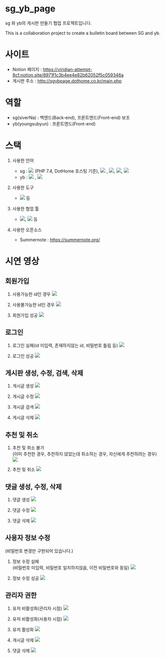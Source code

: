 # sg_yb_page
sg 와 yb의 게시판 만들기 협업 프로젝트입니다.

This is a collaboration project to create a bulletin board between SG and yb.

# 사이트

- Notion 페이지 : https://viridian-attempt-8cf.notion.site/8971f1c3b4ee4e82b62052f5c059346a
- 게시판 주소 : http://sgybpage.dothome.co.kr/main.php

# 역할
- sg(siverNa) : 백엔드(Back-end), 프론트엔드(Front-end) 보조
- yb(youngsubyun) : 프론트엔드(Front-end)
  
# 스택
1. 사용한 언어
   - sg :
      <img src="https://img.shields.io/badge/PHP-777BB4?style=flat&logo=PHP&logoColor=white"> 
      (PHP 7.4, DotHome 호스팅 기준), 
      <img src="https://img.shields.io/badge/HTML5-E34F26?style=flat&logo=HTML5&logoColor=white"> , 
      <img src="https://img.shields.io/badge/CSS3-1572B6?style=flat&logo=CSS3&logoColor=white">, 
      <img src="https://img.shields.io/badge/JavaScript-F7DF1E?style=flat&logo=JavaScript&logoColor=white">, 
      <img src="https://img.shields.io/badge/MySQL-4479A1?style=flat&logo=MySQL&logoColor=white">
   - yb : <img src="https://img.shields.io/badge/HTML5-E34F26?style=flat&logo=HTML5&logoColor=white"> , 
      <img src="https://img.shields.io/badge/CSS3-1572B6?style=flat&logo=CSS3&logoColor=white">
  
2. 사용한 도구
	- <img src="https://img.shields.io/badge/VSCode-007ACC?style=flat&logo=Visual-Studio-Code&logoColor=white"> 등
 
3. 사용한 협업 툴
	- <img src="https://img.shields.io/badge/GitHub-181717?style=flat&logo=GitHub&logoColor=white">, 
      <a href="https://viridian-attempt-8cf.notion.site/8971f1c3b4ee4e82b62052f5c059346a"><img src="https://img.shields.io/badge/Notion-000000?style=flat&logo=Notion&logoColor=white"></a> 등

4. 사용한 오픈소스
	- Summernote : https://summernote.org/

# 시연 영상
## 회원가입
1. 사용가능한 id인 경우
   <img src="https://user-images.githubusercontent.com/69504543/197808033-85c0600a-8dbb-4786-ad7e-f0b701b0087c.gif">

2. 사용불가능한 id인 경우
   <img src="https://user-images.githubusercontent.com/69504543/197808358-a8f3bf31-a6bd-4568-bdb3-8fb71ed85f93.gif">

3. 회원가입 성공
   <img src="https://user-images.githubusercontent.com/69504543/197808567-3dcecb04-5579-4e9d-953d-05066341e211.gif">

## 로그인
1. 로그인 실패(id 미입력, 존재하지않는 id, 비밀번호 틀림 등)
   <img src="https://user-images.githubusercontent.com/69504543/198267351-9693354f-44fe-4b4b-af10-549458266696.gif">

2. 로그인 성공
   <img src="https://user-images.githubusercontent.com/69504543/198267325-8f0ff19b-e115-419c-86be-8767db966cf8.gif">

## 게시판 생성, 수정, 검색, 삭제
1. 게시글 생성
   <img src="https://user-images.githubusercontent.com/69504543/198268211-508367dd-d343-4e37-8beb-7e8fa8c1fe5e.gif">

2. 게시글 수정
   <img src="https://user-images.githubusercontent.com/69504543/198268207-43c8b0fd-6ecb-4e46-a5f4-34b80d62b2a1.gif">

3. 게시글 검색
   <img src="https://user-images.githubusercontent.com/69504543/198268217-ee28a1e7-4490-4418-a603-9ef1075aca8f.gif">

4. 게시글 삭제
   <img src="https://user-images.githubusercontent.com/69504543/198268215-70fc9f0f-c956-4901-a026-062daee506d3.gif">

## 추천 및 취소
1. 추천 및 취소 불가  
   (이미 추천한 경우, 추천하지 않았는데 취소하는 경우, 자신에게 추천하려는 경우)
   <img src="https://user-images.githubusercontent.com/69504543/198277561-480490cd-f6d2-46e2-80fd-d9f4940ac79b.gif">

2. 추천 및 취소
   <img src="https://user-images.githubusercontent.com/69504543/198277564-4d1c68aa-6835-4565-ad12-29dc8390d774.gif">

## 댓글 생성, 수정, 삭제
1. 댓글 생성
   <img src="https://user-images.githubusercontent.com/69504543/198269250-dec608b4-e17b-466e-8364-2d681b530101.gif">

2. 댓글 수정
   <img src="https://user-images.githubusercontent.com/69504543/198269241-5c7918c2-1657-4d57-96c0-046aacdbfae6.gif">

3. 댓글 삭제
   <img src="https://user-images.githubusercontent.com/69504543/198269235-a7bbea89-3251-48c5-ae38-d7eb3fbcfd15.gif">

## 사용자 정보 수정
(비밀번호 변경만 구현되어 있습니다.)

1. 정보 수정 실패  
   (비밀번호 미입력, 비밀번호 일치하지않음, 이전 비밀번호와 동일)
   <img src="https://user-images.githubusercontent.com/69504543/198269630-1c052ccc-dae0-428e-a730-943d818261e8.gif">

2. 정보 수정 성공
   <img src="https://user-images.githubusercontent.com/69504543/198269622-d25644ff-a5fc-4857-b72a-7939196ec4d3.gif">

## 관리자 권한
1. 유저 비활성화(관리자 시점)
   <img src="https://user-images.githubusercontent.com/69504543/198271543-a3156c7c-c3c6-4065-b9a8-af2faf0cc590.gif">

2. 유저 비활성화(사용자 시점)
   <img src="https://user-images.githubusercontent.com/69504543/198271546-c8fe1e1c-a817-4f31-93f0-9a2ce3b120db.gif">

3. 유저 활성화
   <img src="https://user-images.githubusercontent.com/69504543/198271551-dd79482a-8149-4084-9da2-ade623947e71.gif">

4. 게시글 삭제
   <img src="https://user-images.githubusercontent.com/69504543/198271538-077fa2e6-7a29-45cd-a188-28206d9e5e1c.gif">

5. 댓글 삭제
   <img src="https://user-images.githubusercontent.com/69504543/198271542-83044d4c-7291-4089-8302-a0fdd9cfcdad.gif">